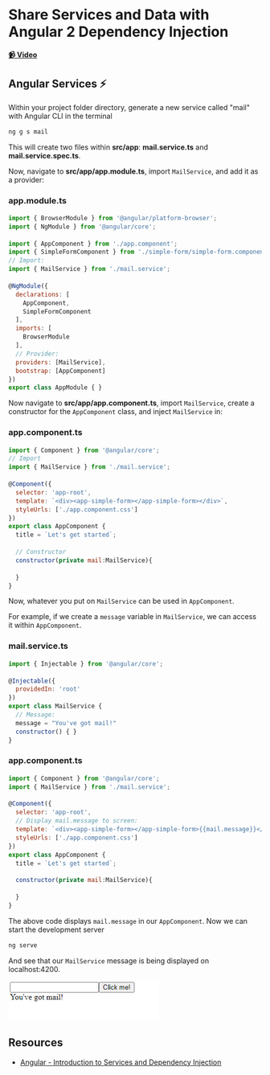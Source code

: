 # Share Services and Data with Angular 2 Dependency Injection

**[📹 Video](https://egghead.io/lessons/angular-share-services-and-data-with-angular-2-dependency-injection)**

## Angular Services ⚡
Within your project folder directory, generate a new service called "mail" with Angular CLI in the terminal
```bash
ng g s mail
```
This will create two files within **src/app**: **mail.service.ts** and **mail.service.spec.ts**.

Now, navigate to **src/app/app.module.ts**, import `MailService`, and add it as a provider:
### app.module.ts
```js
import { BrowserModule } from '@angular/platform-browser';
import { NgModule } from '@angular/core';

import { AppComponent } from './app.component';
import { SimpleFormComponent } from './simple-form/simple-form.component';
// Import:
import { MailService } from './mail.service';

@NgModule({
  declarations: [
    AppComponent,
    SimpleFormComponent
  ],
  imports: [
    BrowserModule
  ],
  // Provider:
  providers: [MailService],
  bootstrap: [AppComponent]
})
export class AppModule { }
```

Now navigate to **src/app/app.component.ts**, import `MailService`, create a constructor for the `AppComponent` class, and inject `MailService` in:

### app.component.ts
```js
import { Component } from '@angular/core';
// Import
import { MailService } from './mail.service';

@Component({
  selector: 'app-root',
  template: `<div><app-simple-form></app-simple-form></div>`,
  styleUrls: ['./app.component.css']
})
export class AppComponent {
  title = `Let's get started`;
  
  // Constructor
  constructor(private mail:MailService){

  }
}

```

Now, whatever you put on `MailService` can be used in `AppComponent`.

For example, if we create a `message` variable in `MailService`, we can access it within `AppComponent`.
### mail.service.ts
```js
import { Injectable } from '@angular/core';

@Injectable({
  providedIn: 'root'
})
export class MailService {
  // Message:
  message = "You've got mail!"
  constructor() { }
}
```
### app.component.ts
```js
import { Component } from '@angular/core';
import { MailService } from './mail.service';

@Component({
  selector: 'app-root',
  // Display mail.message to screen:
  template: `<div><app-simple-form></app-simple-form>{{mail.message}}</div>`,
  styleUrls: ['./app.component.css']
})
export class AppComponent {
  title = `Let's get started`;

  constructor(private mail:MailService){

  }
}
```
The above code displays `mail.message` in our `AppComponent`. Now we can start the development server
```bash
ng serve
```
And see that our `MailService` message is being displayed on localhost:4200.

![MailService Message Display](./images/6.png)

## Resources
- [Angular - Introduction to Services and Dependency Injection](https://angular.io/guide/architecture-services#introduction-to-services-and-dependency-injection)